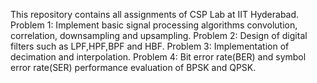 This repository contains all assignments of CSP Lab at IIT Hyderabad.
Problem 1: Implement basic signal processing algorithms
convolution, correlation, downsampling and upsampling.
Problem 2: Design of digital filters such as LPF,HPF,BPF and HBF.
Problem 3: Implementation of decimation and interpolation.
Problem 4: Bit error rate(BER) and symbol error rate(SER) performance
evaluation of BPSK and QPSK.
